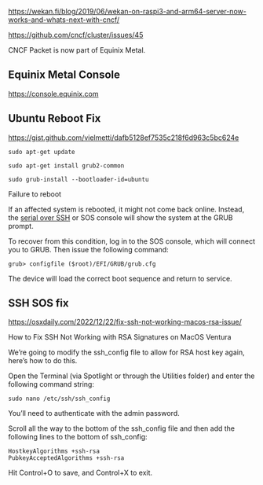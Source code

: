 https://wekan.fi/blog/2019/06/wekan-on-raspi3-and-arm64-server-now-works-and-whats-next-with-cncf/

https://github.com/cncf/cluster/issues/45

CNCF Packet is now part of Equinix Metal.

## Equinix Metal Console

https://console.equinix.com

## Ubuntu Reboot Fix

https://gist.github.com/vielmetti/dafb5128ef7535c218f6d963c5bc624e

```
sudo apt-get update

sudo apt-get install grub2-common

sudo grub-install --bootloader-id=ubuntu
```

Failure to reboot

If an affected system is rebooted, it might not come back online. Instead, the [serial over SSH](https://metal.equinix.com/developers/docs/resilience-recovery/serial-over-ssh/) or SOS console will show the system at the GRUB prompt.

To recover from this condition, log in to the SOS console, which will connect you to GRUB. Then issue the following command:
```
grub> configfile ($root)/EFI/GRUB/grub.cfg
```
The device will load the correct boot sequence and return to service.

## SSH SOS fix

https://osxdaily.com/2022/12/22/fix-ssh-not-working-macos-rsa-issue/

How to Fix SSH Not Working with RSA Signatures on MacOS Ventura

We’re going to modify the ssh_config file to allow for RSA host key again, here’s how to do this.

Open the Terminal (via Spotlight or through the Utilities folder) and enter the following command string:
```
sudo nano /etc/ssh/ssh_config
```
You’ll need to authenticate with the admin password.

Scroll all the way to the bottom of the ssh_config file and then add the following lines to the bottom of ssh_config:
```
HostkeyAlgorithms +ssh-rsa
PubkeyAcceptedAlgorithms +ssh-rsa
```
Hit Control+O to save, and Control+X to exit.
